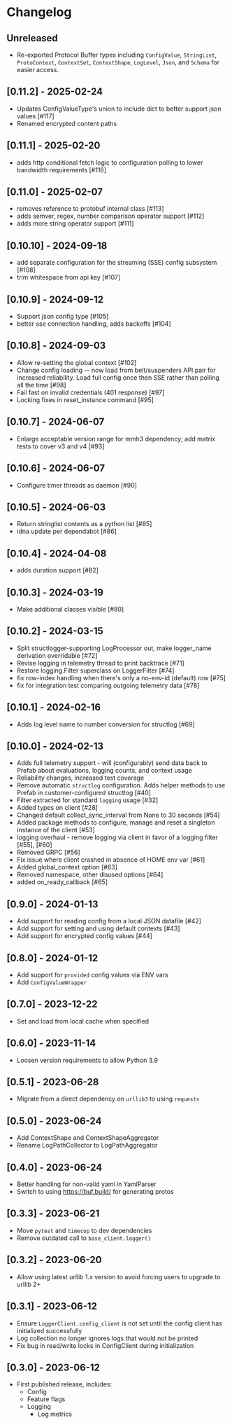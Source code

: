 # Changelog

## Unreleased
- Re-exported Protocol Buffer types including `ConfigValue`, `StringList`, `ProtoContext`, `ContextSet`, `ContextShape`, `LogLevel`, `Json`, and `Schema` for easier access.

## [0.11.2] - 2025-02-24

- Updates ConfigValueType's union to include dict to better support json values [#117]
- Renamed encrypted content paths

## [0.11.1] - 2025-02-20

- adds http conditional fetch logic to configuration polling to lower bandwidth requirements [#116]

## [0.11.0] - 2025-02-07

- removes reference to protobuf internal class [#113]
- adds semver, regex, number comparison operator support [#112]
- adds more string operator support [#111]

## [0.10.10] - 2024-09-18

- add separate configuration for the streaming (SSE) config subsystem [#108]
- trim whitespace from api key [#107]

## [0.10.9] - 2024-09-12

- Support json config type [#105]
- better sse connection handling, adds backoffs [#104]

## [0.10.8] - 2024-09-03

- Allow re-setting the global context [#102]
- Change config loading -- now load from belt/suspenders API pair for increased reliability. Load full config once then SSE rather than polling all the time [#98]
- Fail fast on invalid credentials (401 response) [#97]
- Locking fixes in reset_instance command [#95]

## [0.10.7] - 2024-06-07

- Enlarge acceptable version range for mmh3 dependency; add matrix tests to cover v3 and v4 [#93]

## [0.10.6] - 2024-06-07

- Configure timer threads as daemon [#90]

## [0.10.5] - 2024-06-03

- Return stringlist contents as a python list [#85]
- idna update per dependabot [#86]

## [0.10.4] - 2024-04-08

- adds duration support [#82]

## [0.10.3] - 2024-03-19

- Make additional classes visible [#80]

## [0.10.2] - 2024-03-15

- Split structlogger-supporting LogProcessor out, make logger_name derivation overridable [#72]
- Revise logging in telemetry thread to print backtrace [#71]
- Restore logging.Filter superclass on LoggerFilter [#74]
- fix row-index handling when there's only a no-env-id (default) row [#75]
- fix for integration test comparing outgoing telemetry data [#78]

## [0.10.1] - 2024-02-16

- Adds log level name to number conversion for structlog [#69]

## [0.10.0] - 2024-02-13

- Adds full telemetry support - will (configurably) send data back to Prefab about evaluations, logging counts, and context usage
- Reliability changes, increased test coverage
- Remove automatic `structlog` configuration. Adds helper methods to use Prefab in customer-configured structlog [#40]
- Filter extracted for standard `logging` usage [#32]
- Added types on client [#28]
- Changed default collect_sync_interval from None to 30 seconds [#54]
- Added package methods to configure, manage and reset a singleton instance of the client [#53]
- logging overhaul - remove logging via client in favor of a logging filter [#55], [#60]
- Removed GRPC [#56]
- Fix issue where client crashed in absence of HOME env var [#61]
- Added global_context option [#63]
- Removed namespace, other disused options [#64]
- added on_ready_callback [#65]

## [0.9.0] - 2024-01-13

- Add support for reading config from a local JSON datafile [#42]
- Add support for setting and using default contexts [#43]
- Add support for encrypted config values [#44]

## [0.8.0] - 2024-01-12

- Add support for `provided` config values via ENV vars
- Add `ConfigValueWrapper`

## [0.7.0] - 2023-12-22

- Set and load from local cache when specified

## [0.6.0] - 2023-11-14

- Loosen version requirements to allow Python 3.9

## [0.5.1] - 2023-06-28

- Migrate from a direct dependency on `urllib3` to using `requests`

## [0.5.0] - 2023-06-24

- Add ContextShape and ContextShapeAggregator
- Rename LogPathCollector to LogPathAggregator

## [0.4.0] - 2023-06-24

- Better handling for non-valid yaml in YamlParser
- Switch to using https://buf.build/ for generating protos

## [0.3.3] - 2023-06-21

- Move `pytest` and `timecop` to dev dependencies
- Remove outdated call to `base_client.logger()`

## [0.3.2] - 2023-06-20

- Allow using latest urllib 1.x version to avoid forcing users to upgrade to urllib 2+

## [0.3.1] - 2023-06-12

- Ensure `LoggerClient.config_client` is not set until the config client has initialized successfully
- Log collection no longer ignores logs that would not be printed
- Fix bug in read/write locks in ConfigClient during initialization

## [0.3.0] - 2023-06-12

- First published release, includes:
  - Config
  - Feature flags
  - Logging
    - Log metrics
